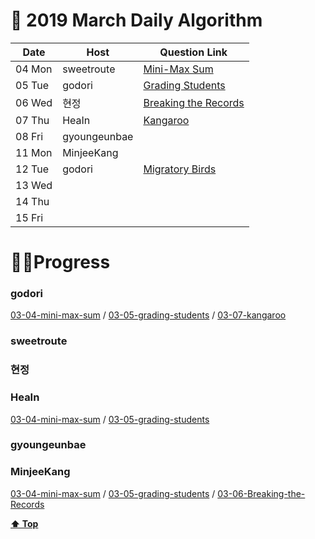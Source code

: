 # 🌿 2019 March Daily Algorithm


| Date |  Host       |  Question Link                                                             |
|------| ----------- | -------------------------------------------------------------------------- |
|04 Mon| sweetroute | [Mini-Max Sum](https://www.hackerrank.com/challenges/mini-max-sum/problem) |
|05 Tue| godori | [Grading Students](https://www.hackerrank.com/challenges/grading/problem) |
|06 Wed| 현정 | [Breaking the Records](https://www.hackerrank.com/challenges/breaking-best-and-worst-records/problem)|
|07 Thu| HeaIn | [Kangaroo](https://www.hackerrank.com/challenges/kangaroo/problem) |
|08 Fri| gyoungeunbae | |
|11 Mon| MinjeeKang | |
|12 Tue| godori | [Migratory Birds](https://www.hackerrank.com/challenges/migratory-birds/problem) |
|13 Wed| | |
|14 Thu| | |
|15 Fri| | |


#  👩‍💻Progress

### godori 
[03-04-mini-max-sum](https://github.com/godori/today-algorithm/blob/master/03-04-mini-max-sum.py)
/ [03-05-grading-students](https://github.com/godori/today-algorithm/blob/master/03-05-grading-students.py)
/ [03-07-kangaroo](https://github.com/godori/today-algorithm/blob/master/03-07-kangaroo.py)
### sweetroute
### 현정
### HeaIn
[03-04-mini-max-sum](https://github.com/HeaIn/TodayAlgorithm/blob/master/0304MinMaxSum.java)
/ [03-05-grading-students](https://github.com/HeaIn/TodayAlgorithm/blob/master/0305GradingStudents.java)
### gyoungeunbae
### MinjeeKang
[03-04-mini-max-sum](https://github.com/MinjeeKang/devSkill/blob/master/todayAlgorithm/0304_javascriptNodeJS_MiniMaxSum.txt)
/ [03-05-grading-students](https://github.com/MinjeeKang/devSkill/blob/master/todayAlgorithm/0305_javascriptNodeJS_Grading%20Students.txt) / [03-06-Breaking-the-Records](https://github.com/MinjeeKang/devSkill/blob/master/todayAlgorithm/0306_javascriptNodeJS_BreakingtheRecords.txt)


**[⬆ Top](#)**
